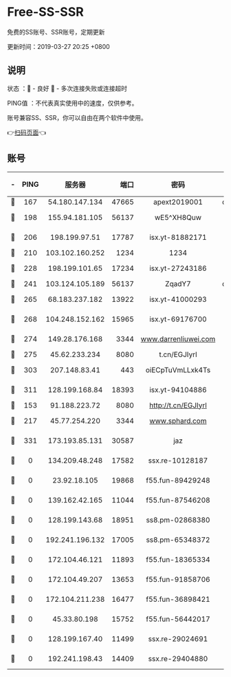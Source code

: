 # Free-SS-SSR

免费的SS账号、SSR账号，定期更新

更新时间：2019-03-27 20:25 +0800

## 说明

状态     ：🙂 - 良好 🙁 - 多次连接失败或连接超时

PING值   ：不代表真实使用中的速度，仅供参考。

账号兼容SS、SSR，你可以自由在两个软件中使用。

👉[扫码页面](https://liesauer.github.io/Free-SS-SSR/)👈

## 账号

|-|PING|服务器|端口|密码|加密方式|区域|
|:----:|:----:|:-----:|-----:|:----:|:----:|:----:|
|🙂|167|54.180.147.134|47665|apext2019001|chacha20|KR|
|🙂|198|155.94.181.105|56137|wE5^XH8Quw|aes-256-cfb|US|
|🙂|206|198.199.97.51|17787|isx.yt-81882171|aes-256-cfb|US|
|🙂|210|103.102.160.252|1234|1234|rc4-md5|JP|
|🙂|228|198.199.101.65|17234|isx.yt-27243186|aes-256-cfb|US|
|🙂|241|103.124.105.189|56137|ZqadY7|chacha20|US|
|🙂|265|68.183.237.182|13922|isx.yt-41000293|aes-256-cfb|SG|
|🙂|268|104.248.152.162|15965|isx.yt-69176700|aes-256-cfb|SG|
|🙂|274|149.28.176.168|3344|www.darrenliuwei.com|aes-256-cfb|AU|
|🙂|275|45.62.233.234|8080|t.cn/EGJIyrl|rc4-md5|CA|
|🙂|303|207.148.83.41|443|oiECpTuVmLLxk4Ts|aes-256-cfb|AU|
|🙂|311|128.199.168.84|18393|isx.yt-94104886|aes-256-cfb|SG|
|🙂|153|91.188.223.72|8080|http://t.cn/EGJIyrl|rc4-md5|RU|
|🙂|217|45.77.254.220|3344|www.sphard.com|aes-256-cfb|SG|
|🙂|331|173.193.85.131|30587|jaz|aes-256-cfb|US|
|🙁|0|134.209.48.248|17582|ssx.re-10128187|aes-256-cfb|US|
|🙁|0|23.92.18.105|19868|f55.fun-89429248|aes-256-cfb|US|
|🙁|0|139.162.42.165|11044|f55.fun-87546208|aes-256-cfb|SG|
|🙁|0|128.199.143.68|18951|ss8.pm-02868380|aes-256-cfb|SG|
|🙁|0|192.241.196.132|17005|ss8.pm-65348372|aes-256-cfb|US|
|🙁|0|172.104.46.121|11893|f55.fun-18365334|aes-256-cfb|SG|
|🙁|0|172.104.49.207|13653|f55.fun-91858706|aes-256-cfb|SG|
|🙁|0|172.104.211.238|16477|f55.fun-36898421|aes-256-cfb|US|
|🙁|0|45.33.80.198|15752|f55.fun-56442017|aes-256-cfb|US|
|🙁|0|128.199.167.40|11499|ssx.re-29024691|aes-256-cfb|SG|
|🙁|0|192.241.198.43|14409|ssx.re-29404880|aes-256-cfb|US|
